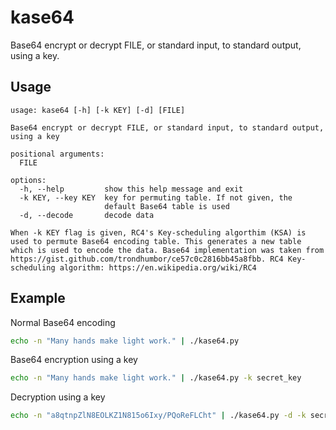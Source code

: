 # kase64

Base64 encrypt or decrypt FILE, or standard input, to standard output, using a key.

## Usage
```
usage: kase64 [-h] [-k KEY] [-d] [FILE]

Base64 encrypt or decrypt FILE, or standard input, to standard output,
using a key

positional arguments:
  FILE

options:
  -h, --help         show this help message and exit
  -k KEY, --key KEY  key for permuting table. If not given, the
                     default Base64 table is used
  -d, --decode       decode data

When -k KEY flag is given, RC4's Key-scheduling algorthim (KSA) is
used to permute Base64 encoding table. This generates a new table
which is used to encode the data. Base64 implementation was taken from
https://gist.github.com/trondhumbor/ce57c0c2816bb45a8fbb. RC4 Key-
scheduling algorithm: https://en.wikipedia.org/wiki/RC4
```

## Example
Normal Base64 encoding
```bash
echo -n "Many hands make light work." | ./kase64.py
```

Base64 encryption using a key
```bash
echo -n "Many hands make light work." | ./kase64.py -k secret_key
```

Decryption using a key
```bash
echo -n "a8qtnpZlN8EOLKZ1N815o6Ixy/PQoReFLCht" | ./kase64.py -d -k secret_key
```

